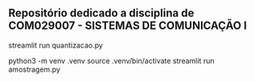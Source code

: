 ## Repositório dedicado a disciplina de COM029007 - SISTEMAS DE COMUNICAÇÃO I	

streamlit run quantizacao.py

python3 -m venv .venv
source .venv/bin/activate
streamlit run amostragem.py

